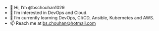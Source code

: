 - 👋 Hi, I’m @bschouhan1029
- 👀 I’m interested in DevOps and Cloud.
- 🌱 I’m currently learning DevOps, CI/CD, Ansible, Kubernetes and AWS.
- 📫 Reach me at bs.chouhan@hotmail.com

<!---
bschouhan1029/bschouhan1029 is a ✨ special ✨ repository because its `README.md` (this file) appears on your GitHub profile.
You can click the Preview link to take a look at your changes.
--->
